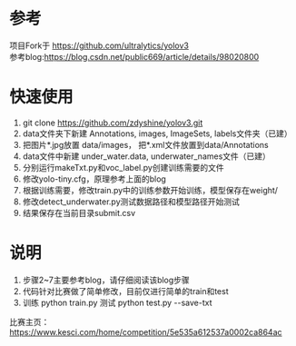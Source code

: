 # 参考
项目Fork于 https://github.com/ultralytics/yolov3  
参考blog:https://blog.csdn.net/public669/article/details/98020800  

# 快速使用
1. git clone https://github.com/zdyshine/yolov3.git  
2. data文件夹下新建 Annotations, images, ImageSets, labels文件夹（已建）  
3. 把图片*.jpg放置 data/images， 把*.xml文件放置到data/Annotations  
4. data文件中新建 under_water.data, underwater_names文件（已建）  
5. 分别运行makeTxt.py和voc_label.py创建训练需要的文件  
6. 修改yolo-tiny.cfg，原理参考上面的blog  
7. 根据训练需要，修改train.py中的训练参数开始训练，模型保存在weight/  
8. 修改detect_underwater.py测试数据路径和模型路径开始测试  
9. 结果保存在当前目录submit.csv  

# 说明
1. 步骤2~7主要参考blog，请仔细阅读该blog步骤   
2. 代码针对比赛做了简单修改，目前仅进行简单的train和test    
3. 训练 python train.py 测试 python test.py --save-txt  

比赛主页：https://www.kesci.com/home/competition/5e535a612537a0002ca864ac

